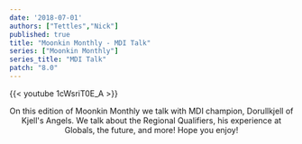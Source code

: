 ```yaml
---
date: '2018-07-01'
authors: ["Tettles","Nick"]
published: true
title: "Moonkin Monthly - MDI Talk"
series: ["Moonkin Monthly"]
series_title: "MDI Talk"
patch: "8.0"
---
```



{{< youtube 1cWsriT0E_A >}}

<center>
On this edition of Moonkin Monthly we talk with MDI champion, Dorullkjell of Kjell's Angels. We talk about the Regional Qualifiers, his experience at Globals, the future, and more! Hope you enjoy!
</center>

